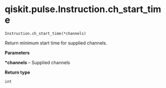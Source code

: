 # qiskit.pulse.Instruction.ch\_start\_time

`Instruction.ch_start_time(*channels)`

Return minimum start time for supplied channels.

**Parameters**

**\*channels** – Supplied channels

**Return type**

`int`
